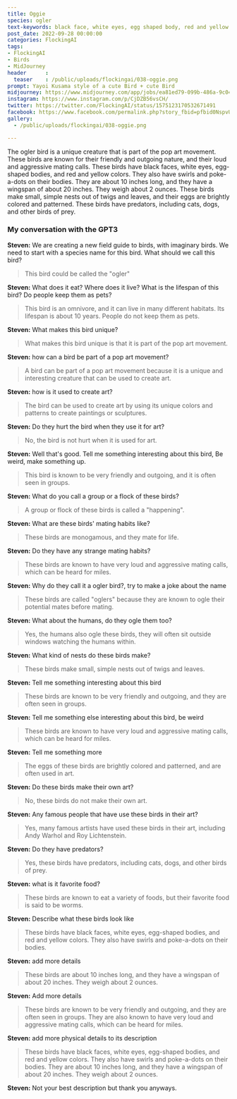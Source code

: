 ```yaml
---
title: Oggie
species: ogler
text-keywords: black face, white eyes, egg shaped body, red and yellow colors, swirls, poke-a-dots. 
post_date: 2022-09-28 00:00:00
categories: FlockingAI
tags:
- FlockingAI
- Birds
- MidJourney 
header      :
  teaser    : /public/uploads/flockingai/038-oggie.png
prompt: Yayoi Kusama style of a cute Bird + cute Bird
midjourney: https://www.midjourney.com/app/jobs/ea81ed79-099b-486a-9c04-2444d4015ba8
instagram: https://www.instagram.com/p/CjDZB56vsCH/
twitter: https://twitter.com/FlockingAI/status/1575123170532671491
facebook: https://www.facebook.com/permalink.php?story_fbid=pfbid0NspvUV4o9C2Yo3HiS3dQWpJrXSqQYuVNExJ6L9rqedFi9UR1nWAQa1bawK5s1tNbl&id=100359656135677
gallery: 
  - /public/uploads/flockingai/038-oggie.png

---
```


The ogler bird is a unique creature that is part of the pop art movement. These birds are known for their friendly and outgoing nature, and their loud and aggressive mating calls. These birds have black faces, white eyes, egg-shaped bodies, and red and yellow colors. They also have swirls and poke-a-dots on their bodies. They are about 10 inches long, and they have a wingspan of about 20 inches. They weigh about 2 ounces. These birds make small, simple nests out of twigs and leaves, and their eggs are brightly colored and patterned. These birds have predators, including cats, dogs, and other birds of prey.

### My conversation with the GPT3

**Steven:** We are creating a new field guide to birds, with imaginary birds. We need to start with a species name for this bird. What should we call this bird?

> This bird could be called the "ogler"

**Steven:** What does it eat? Where does it live? What is the lifespan of this bird? Do people keep them as pets?

> This bird is an omnivore, and it can live in many different habitats. Its lifespan is about 10 years. People do not keep them as pets.

**Steven:** What makes this bird unique?

> What makes this bird unique is that it is part of the pop art movement.

**Steven:** how can a bird be part of a pop art movement?

> A bird can be part of a pop art movement because it is a unique and interesting creature that can be used to create art.

**Steven:** how is it used to create art?

> The bird can be used to create art by using its unique colors and patterns to create paintings or sculptures.

**Steven:** Do they hurt the bird when they use it for art?

> No, the bird is not hurt when it is used for art.

**Steven:** Well that's good. Tell me something interesting about this bird, Be weird, make something up.

> This bird is known to be very friendly and outgoing, and it is often seen in groups.

**Steven:** What do you call a group or a flock of these birds?

> A group or flock of these birds is called a "happening".

**Steven:** What are these birds' mating habits like?

> These birds are monogamous, and they mate for life.

**Steven:** Do they have any strange mating habits?

> These birds are known to have very loud and aggressive mating calls, which can be heard for miles.

**Steven:** Why do they call it a ogler bird?, try to make a joke about the name

> These birds are called "oglers" because they are known to ogle their potential mates before mating.

**Steven:** What about the humans, do they ogle them too?

> Yes, the humans also ogle these birds, they will often sit outside windows watching the humans within.

**Steven:** What kind of nests do these birds make?

> These birds make small, simple nests out of twigs and leaves.

**Steven:** Tell me something interesting about this bird

> These birds are known to be very friendly and outgoing, and they are often seen in groups.

**Steven:** Tell me something else interesting about this bird, be weird

> These birds are known to have very loud and aggressive mating calls, which can be heard for miles.

**Steven:** Tell me something more

> The eggs of these birds are brightly colored and patterned, and are often used in art.

**Steven:** Do these birds make their own art?

> No, these birds do not make their own art.

**Steven:** Any famous people that have use these birds in their art?

> Yes, many famous artists have used these birds in their art, including Andy Warhol and Roy Lichtenstein.

**Steven:** Do they have predators?

> Yes, these birds have predators, including cats, dogs, and other birds of prey.

**Steven:** what is it favorite food?

> These birds are known to eat a variety of foods, but their favorite food is said to be worms.

**Steven:** Describe what these birds look like

> These birds have black faces, white eyes, egg-shaped bodies, and red and yellow colors. They also have swirls and poke-a-dots on their bodies.

**Steven:** add more details

> These birds are about 10 inches long, and they have a wingspan of about 20 inches. They weigh about 2 ounces.

**Steven:** Add more details

> These birds are known to be very friendly and outgoing, and they are often seen in groups. They are also known to have very loud and aggressive mating calls, which can be heard for miles.

**Steven:** add more physical details to its description

> These birds have black faces, white eyes, egg-shaped bodies, and red and yellow colors. They also have swirls and poke-a-dots on their bodies. They are about 10 inches long, and they have a wingspan of about 20 inches. They weigh about 2 ounces.

**Steven:** Not your best description but thank you anyways.
